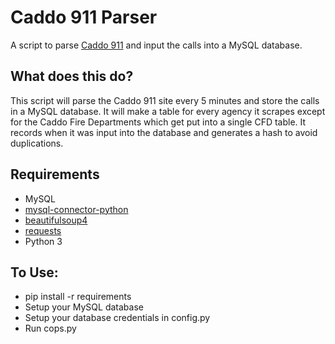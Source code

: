 # Caddo 911 Parser
A script to parse [Caddo 911](http://ias.ecc.caddo911.com/All_ActiveEvents.aspx) and input the calls into a MySQL database.

## What does this do?
This script will parse the Caddo 911 site every 5 minutes and store the calls in a MySQL database. It will make a table for every agency it scrapes except for the Caddo Fire Departments which get put into a single CFD table. It records when it was input into the database and generates a hash to avoid duplications.

## Requirements
 - MySQL
 - [mysql-connector-python](https://pypi.python.org/pypi/mysql-connector-python/2.0.4)
 - [beautifulsoup4](https://pypi.org/project/beautifulsoup4/)
 - [requests](https://pypi.org/project/requests/)
 - Python 3

## To Use:
 - pip install -r requirements
 - Setup your MySQL database
 - Setup your database credentials in config.py
 - Run cops.py

